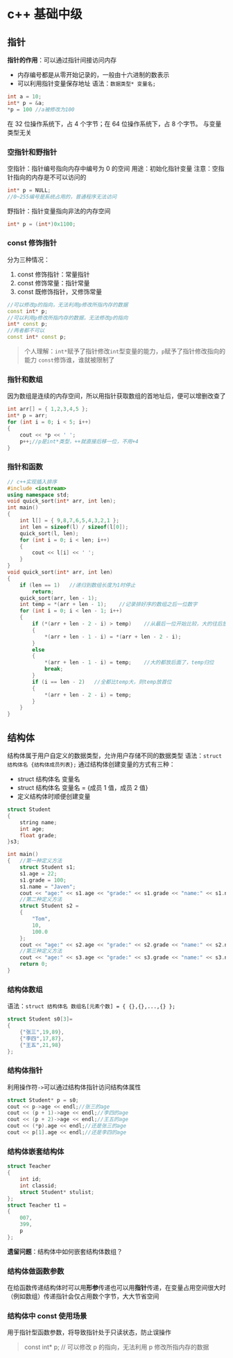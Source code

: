 # c++ 基础中级

## 指针

**指针的作用**：可以通过指针间接访问内存

- 内存编号都是从零开始记录的，一般由十六进制的数表示
- 可以利用指针变量保存地址
语法：`数据类型* 变量名;`

```cpp
int a = 10;
int* p = &a;
*p = 100 //a被修改为100
```

在 32 位操作系统下，占 4 个字节；在 64 位操作系统下，占 8 个字节。
与变量类型无关

### 空指针和野指针

空指针：指针编号指向内存中编号为 0 的空间
用途：初始化指针变量
注意：空指针指向的内存是不可以访问的

```cpp
int* p = NULL;
//0~255编号是系统占用的，普通程序无法访问
```

野指针：指针变量指向非法的内存空间

```cpp
int* p = (int*)0x1100;
```

### const 修饰指针

分为三种情况：

1. const 修饰指针：常量指针
2. const 修饰常量：指针常量
3. const 既修饰指针，又修饰常量

```cpp
//可以修改p的指向，无法利用p修改所指内存的数据
const int* p;
//可以利用p修改所指内存的数据，无法修改p的指向
int* const p;
//两者都不可以
const int* const p;
```

> 个人理解：`int*`赋予了指针修改`int`型变量的能力，`p`赋予了指针修改指向的能力
> `const`修饰谁，谁就被限制了

### 指针和数组

因为数组是连续的内存空间，所以用指针获取数组的首地址后，便可以增删改查了

```cpp
int arr[] = { 1,2,3,4,5 };
int* p = arr;
for (int i = 0; i < 5; i++)
{
    cout << *p << ' ';
    p++;//p是int*类型，++就直接后移一位，不用+4
}
```

### 指针和函数

```cpp
// c++实现插入排序
#include <iostream>
using namespace std;
void quick_sort(int* arr, int len);
int main()
{
    int l[] = { 9,8,7,6,5,4,3,2,1 };
    int len = sizeof(l) / sizeof(l[0]);
    quick_sort(l, len);
    for (int i = 0; i < len; i++)
    {
        cout << l[i] << ' ';
    }
}
void quick_sort(int* arr, int len)
{
    if (len == 1)   //递归到数组长度为1时停止
        return;
    quick_sort(arr, len - 1);
    int temp = *(arr + len - 1);    //记录排好序的数组之后一位数字
    for (int i = 0; i < len - 1; i++)
    {
        if (*(arr + len - 2 - i) > temp)    //从最后一位开始比较，大的往后放
        {
            *(arr + len - 1 - i) = *(arr + len - 2 - i);
        }
        else
        {
            *(arr + len - 1 - i) = temp;    //大的都放后面了，temp归位
            break;
        }
        if (i == len - 2)   //全都比temp大，则temp放首位
        {
            *(arr + len - 2 - i) = temp;
        }
    }
}
```

## 结构体

结构体属于用户自定义的数据类型，允许用户存储不同的数据类型
语法：`struct 结构体名 {结构体成员列表};`
通过结构体创建变量的方式有三种：

- struct 结构体名 变量名
- struct 结构体名 变量名 = {成员 1 值，成员 2 值}
- 定义结构体时顺便创建变量

```cpp
struct Student
{
    string name;
    int age;
    float grade;
}s3;

int main()
{   //第一种定义方法
    struct Student s1;
    s1.age = 22;
    s1.grade = 100;
    s1.name = "Javen";
    cout << "age:" << s1.age << "grade:" << s1.grade << "name:" << s1.name << endl;
    //第二种定义方法
    struct Student s2 =
    {
        "Tom",
        10,
        100.0
    };
    cout << "age:" << s2.age << "grade:" << s2.grade << "name:" << s2.name << endl;
    //第三种定义方法
    cout << "age:" << s3.age << "grade:" << s3.grade << "name:" << s3.name << endl;
    return 0;
}
```

### 结构体数组

语法：`struct 结构体名 数组名[元素个数] = { {},{},...,{} };`

```cpp
struct Student s0[3]=
{
    {"张三",19,89},
    {"李四",17,87},
    {"王五",21,98}
};
```

### 结构体指针

利用操作符`->`可以通过结构体指针访问结构体属性

```cpp
struct Student* p = s0;
cout << p->age << endl;//张三的age
cout << (p + 1)->age << endl;//李四的age
cout << (p + 2)->age << endl;//王五的age
cout << (*p).age << endl;//还是张三的age
cout << p[1].age << endl;//还是李四的age
```

### 结构体嵌套结构体

```cpp
struct Teacher
{
    int id;
    int classid;
    struct Student* stulist;
};
struct Teacher t1 =
{
    007,
    399,
    p
};
```

**遗留问题**：结构体中如何嵌套结构体数组？

### 结构体做函数参数

在给函数传递结构体时可以用**形参**传递也可以用**指针**传递，在变量占用空间很大时（例如数组）传递指针会仅占用数个字节，大大节省空间

### 结构体中 const 使用场景

用于指针型函数参数，将导致指针处于只读状态，防止误操作
> const int* p; // 可以修改 p 的指向，无法利用 p 修改所指内存的数据
